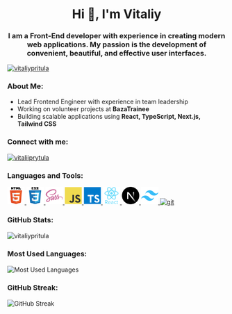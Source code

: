 <h1 align="center">Hi 👋, I'm Vitaliy</h1>
<h3 align="center">I am a Front-End developer with experience in creating modern web applications. My passion is the development of convenient, beautiful, and effective user interfaces.</h3>

<p align="left"> <a href="https://github.com/ryo-ma/github-profile-trophy"><img src="https://github-profile-trophy.vercel.app/?username=vitaliypritula" alt="vitaliypritula" /></a> </p>

<h3 align="left">About Me:</h3>
<ul>
  <li>Lead Frontend Engineer with experience in team leadership</li>
  <li>Working on volunteer projects at <b>BazaTrainee</b></li>
  <li>Building scalable applications using <b>React, TypeScript, Next.js, Tailwind CSS</b></li>
</ul>

<h3 align="left">Connect with me:</h3>
<p align="left">
<a href="https://www.linkedin.com/in/vitaliiprytula/" target="blank"><img align="center" src="https://raw.githubusercontent.com/rahuldkjain/github-profile-readme-generator/master/src/images/icons/Social/linked-in-alt.svg" alt="vitaliiprytula" height="30" width="40" /></a>
</p>

<h3 align="left">Languages and Tools:</h3>
<p align="left">
  <a href="https://www.w3.org/html/" target="_blank" rel="noreferrer"> <img src="https://raw.githubusercontent.com/devicons/devicon/master/icons/html5/html5-original-wordmark.svg" alt="html5" width="40" height="40"/> </a>
  <a href="https://www.w3schools.com/css/" target="_blank" rel="noreferrer"> <img src="https://raw.githubusercontent.com/devicons/devicon/master/icons/css3/css3-original-wordmark.svg" alt="css3" width="40" height="40"/> </a>
  <a href="https://sass-lang.com" target="_blank" rel="noreferrer"> <img src="https://raw.githubusercontent.com/devicons/devicon/master/icons/sass/sass-original.svg" alt="sass" width="40" height="40"/> </a>
  <a href="https://developer.mozilla.org/en-US/docs/Web/JavaScript" target="_blank" rel="noreferrer"> <img src="https://raw.githubusercontent.com/devicons/devicon/master/icons/javascript/javascript-original.svg" alt="javascript" width="40" height="40"/> </a>
  <a href="https://www.typescriptlang.org/" target="_blank" rel="noreferrer"> <img src="https://raw.githubusercontent.com/devicons/devicon/master/icons/typescript/typescript-original.svg" alt="typescript" width="40" height="40"/> </a>
  <a href="https://react.dev/" target="_blank" rel="noreferrer"> <img src="https://raw.githubusercontent.com/devicons/devicon/master/icons/react/react-original-wordmark.svg" alt="react" width="40" height="40"/> </a>
  <a href="https://nextjs.org/" target="_blank" rel="noreferrer"> <img src="https://raw.githubusercontent.com/devicons/devicon/master/icons/nextjs/nextjs-original.svg" alt="nextjs" width="40" height="40"/> </a>
  <a href="https://tailwindcss.com/" target="_blank" rel="noreferrer"> <img src="https://raw.githubusercontent.com/devicons/devicon/master/icons/tailwindcss/tailwindcss-original.svg" alt="tailwindcss" width="40" height="40"/> </a>
  <a href="https://git-scm.com/" target="_blank" rel="noreferrer"> <img src="https://www.vectorlogo.zone/logos/git-scm/git-scm-icon.svg" alt="git" width="40" height="40"/> </a>
</p>

<h3 align="left">GitHub Stats:</h3>
<p>
  <img align="center" src="https://github-readme-stats.vercel.app/api?username=vitaliypritula&show_icons=true&locale=en" alt="vitaliypritula" />
</p>

<h3 align="left">Most Used Languages:</h3>
<p>
  <img align="center" src="https://github-readme-stats.vercel.app/api/top-langs/?username=vitaliypritula&layout=compact&langs_count=6" alt="Most Used Languages" />
</p>

<h3 align="left">GitHub Streak:</h3>
<p>
  <img align="center" src="https://github-readme-streak-stats.herokuapp.com/?user=vitaliypritula" alt="GitHub Streak" />
</p>
